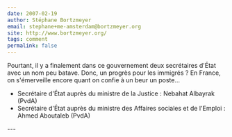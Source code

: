 ```yaml
---
date: 2007-02-19
author: Stéphane Bortzmeyer
email: stephane+me-amsterdam@bortzmeyer.org
site: http://www.bortzmeyer.org/
tags: comment
permalink: false
---
```


<p>Pourtant, il y a finalement dans ce gouvernement deux secrétaires d'État avec un nom peu batave. Donc, un progrès pour les immigrés ? En France, on s'émerveille encore quant on confie à un beur un poste...<br />
</p>
<ul>
<li>Secrétaire d'État auprès du ministre de la Justice : Nebahat Albayrak (PvdA)</li>
<li>Secrétaire d'État auprès du ministre des Affaires sociales et de l'Emploi : Ahmed Aboutaleb (PvdA)</li>
</ul>
---